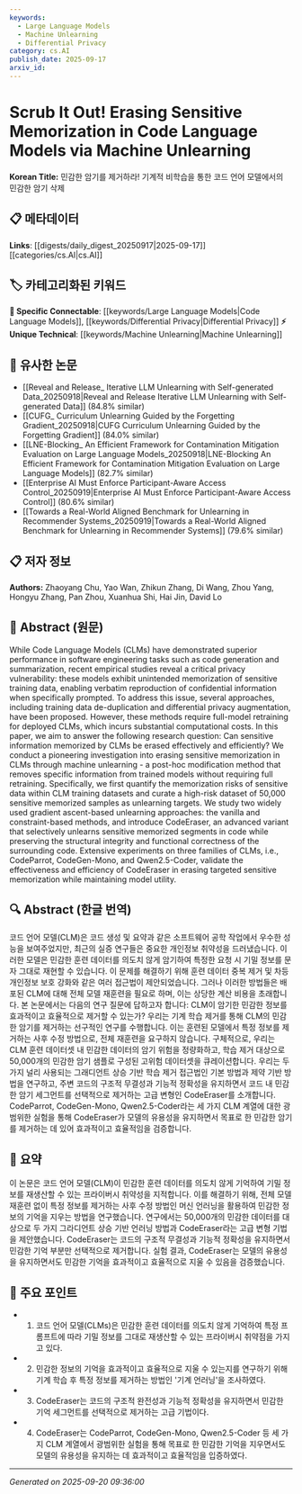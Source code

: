 ```yaml
---
keywords:
  - Large Language Models
  - Machine Unlearning
  - Differential Privacy
category: cs.AI
publish_date: 2025-09-17
arxiv_id:
---
```


<!-- KEYWORD_LINKING_METADATA:
{
  "processed_timestamp": "2025-09-22 22:46:02.199655",
  "vocabulary_version": "1.0",
  "selected_keywords": [
    "Large Language Models",
    "Machine Unlearning",
    "Differential Privacy"
  ],
  "rejected_keywords": [
    "Optimization",
    "CodeEraser"
  ],
  "similarity_scores": {
    "Large Language Models": 0.8,
    "Machine Unlearning": 0.78,
    "Differential Privacy": 0.75
  },
  "extraction_method": "AI_prompt_based",
  "budget_applied": true
}
-->

# Scrub It Out! Erasing Sensitive Memorization in Code Language Models via Machine Unlearning

**Korean Title:** 민감한 암기를 제거하라! 기계적 비학습을 통한 코드 언어 모델에서의 민감한 암기 삭제

## 📋 메타데이터

**Links**: [[digests/daily_digest_20250917|2025-09-17]]        [[categories/cs.AI|cs.AI]]

## 🏷️ 카테고리화된 키워드
**🔗 Specific Connectable**: [[keywords/Large Language Models|Code Language Models]], [[keywords/Differential Privacy|Differential Privacy]]
**⚡ Unique Technical**: [[keywords/Machine Unlearning|Machine Unlearning]]

## 🔗 유사한 논문
- [[Reveal and Release_ Iterative LLM Unlearning with Self-generated Data_20250918|Reveal and Release Iterative LLM Unlearning with Self-generated Data]] (84.8% similar)
- [[CUFG_ Curriculum Unlearning Guided by the Forgetting Gradient_20250918|CUFG Curriculum Unlearning Guided by the Forgetting Gradient]] (84.0% similar)
- [[LNE-Blocking_ An Efficient Framework for Contamination Mitigation Evaluation on Large Language Models_20250918|LNE-Blocking An Efficient Framework for Contamination Mitigation Evaluation on Large Language Models]] (82.7% similar)
- [[Enterprise AI Must Enforce Participant-Aware Access Control_20250919|Enterprise AI Must Enforce Participant-Aware Access Control]] (80.6% similar)
- [[Towards a Real-World Aligned Benchmark for Unlearning in Recommender Systems_20250919|Towards a Real-World Aligned Benchmark for Unlearning in Recommender Systems]] (79.6% similar)

## 📋 저자 정보

**Authors:** Zhaoyang Chu, Yao Wan, Zhikun Zhang, Di Wang, Zhou Yang, Hongyu Zhang, Pan Zhou, Xuanhua Shi, Hai Jin, David Lo

## 📄 Abstract (원문)

While Code Language Models (CLMs) have demonstrated superior performance in
software engineering tasks such as code generation and summarization, recent
empirical studies reveal a critical privacy vulnerability: these models exhibit
unintended memorization of sensitive training data, enabling verbatim
reproduction of confidential information when specifically prompted. To address
this issue, several approaches, including training data de-duplication and
differential privacy augmentation, have been proposed. However, these methods
require full-model retraining for deployed CLMs, which incurs substantial
computational costs. In this paper, we aim to answer the following research
question: Can sensitive information memorized by CLMs be erased effectively and
efficiently?
  We conduct a pioneering investigation into erasing sensitive memorization in
CLMs through machine unlearning - a post-hoc modification method that removes
specific information from trained models without requiring full retraining.
Specifically, we first quantify the memorization risks of sensitive data within
CLM training datasets and curate a high-risk dataset of 50,000 sensitive
memorized samples as unlearning targets. We study two widely used gradient
ascent-based unlearning approaches: the vanilla and constraint-based methods,
and introduce CodeEraser, an advanced variant that selectively unlearns
sensitive memorized segments in code while preserving the structural integrity
and functional correctness of the surrounding code. Extensive experiments on
three families of CLMs, i.e., CodeParrot, CodeGen-Mono, and Qwen2.5-Coder,
validate the effectiveness and efficiency of CodeEraser in erasing targeted
sensitive memorization while maintaining model utility.

## 🔍 Abstract (한글 번역)

코드 언어 모델(CLM)은 코드 생성 및 요약과 같은 소프트웨어 공학 작업에서 우수한 성능을 보여주었지만, 최근의 실증 연구들은 중요한 개인정보 취약성을 드러냈습니다. 이러한 모델은 민감한 훈련 데이터를 의도치 않게 암기하여 특정한 요청 시 기밀 정보를 문자 그대로 재현할 수 있습니다. 이 문제를 해결하기 위해 훈련 데이터 중복 제거 및 차등 개인정보 보호 강화와 같은 여러 접근법이 제안되었습니다. 그러나 이러한 방법들은 배포된 CLM에 대해 전체 모델 재훈련을 필요로 하며, 이는 상당한 계산 비용을 초래합니다. 본 논문에서는 다음의 연구 질문에 답하고자 합니다: CLM이 암기한 민감한 정보를 효과적이고 효율적으로 제거할 수 있는가? 우리는 기계 학습 제거를 통해 CLM의 민감한 암기를 제거하는 선구적인 연구를 수행합니다. 이는 훈련된 모델에서 특정 정보를 제거하는 사후 수정 방법으로, 전체 재훈련을 요구하지 않습니다. 구체적으로, 우리는 CLM 훈련 데이터셋 내 민감한 데이터의 암기 위험을 정량화하고, 학습 제거 대상으로 50,000개의 민감한 암기 샘플로 구성된 고위험 데이터셋을 큐레이션합니다. 우리는 두 가지 널리 사용되는 그래디언트 상승 기반 학습 제거 접근법인 기본 방법과 제약 기반 방법을 연구하고, 주변 코드의 구조적 무결성과 기능적 정확성을 유지하면서 코드 내 민감한 암기 세그먼트를 선택적으로 제거하는 고급 변형인 CodeEraser를 소개합니다. CodeParrot, CodeGen-Mono, Qwen2.5-Coder라는 세 가지 CLM 계열에 대한 광범위한 실험을 통해 CodeEraser가 모델의 유용성을 유지하면서 목표로 한 민감한 암기를 제거하는 데 있어 효과적이고 효율적임을 검증합니다.

## 📝 요약

이 논문은 코드 언어 모델(CLM)이 민감한 훈련 데이터를 의도치 않게 기억하여 기밀 정보를 재생산할 수 있는 프라이버시 취약성을 지적합니다. 이를 해결하기 위해, 전체 모델 재훈련 없이 특정 정보를 제거하는 사후 수정 방법인 머신 언러닝을 활용하여 민감한 정보의 기억을 지우는 방법을 연구했습니다. 연구에서는 50,000개의 민감한 데이터를 대상으로 두 가지 그라디언트 상승 기반 언러닝 방법과 CodeEraser라는 고급 변형 기법을 제안했습니다. CodeEraser는 코드의 구조적 무결성과 기능적 정확성을 유지하면서 민감한 기억 부분만 선택적으로 제거합니다. 실험 결과, CodeEraser는 모델의 유용성을 유지하면서도 민감한 기억을 효과적이고 효율적으로 지울 수 있음을 검증했습니다.

## 🎯 주요 포인트

- 1. 코드 언어 모델(CLMs)은 민감한 훈련 데이터를 의도치 않게 기억하여 특정 프롬프트에 따라 기밀 정보를 그대로 재생산할 수 있는 프라이버시 취약점을 가지고 있다.

- 2. 민감한 정보의 기억을 효과적이고 효율적으로 지울 수 있는지를 연구하기 위해 기계 학습 후 특정 정보를 제거하는 방법인 '기계 언러닝'을 조사하였다.

- 3. CodeEraser는 코드의 구조적 완전성과 기능적 정확성을 유지하면서 민감한 기억 세그먼트를 선택적으로 제거하는 고급 기법이다.

- 4. CodeEraser는 CodeParrot, CodeGen-Mono, Qwen2.5-Coder 등 세 가지 CLM 계열에서 광범위한 실험을 통해 목표로 한 민감한 기억을 지우면서도 모델의 유용성을 유지하는 데 효과적이고 효율적임을 입증하였다.

---

*Generated on 2025-09-20 09:36:00*